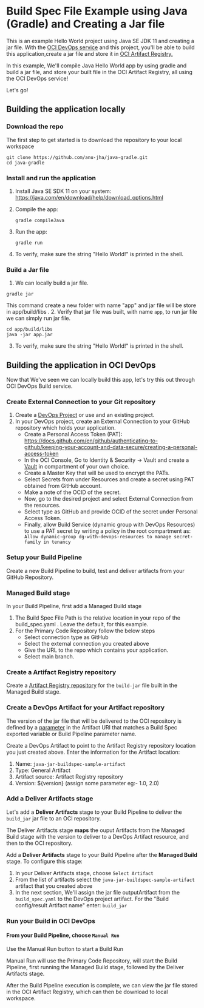 # Build Spec File Example using Java (Gradle) and Creating a Jar file

This is an example Hello World project using Java SE JDK 11 and creating a jar file. With the [OCI DevOps service](https://www.oracle.com/devops/devops-service/) and this project, you'll be able to build this application,create a jar file and store it in [OCI Artifact Registry.](https://docs.oracle.com/en-us/iaas/artifacts/using/overview.htm)

In this example, We'll compile Java Hello World app by using gradle and  build a jar file, and store your built file in the OCI Artifact Registry,  all using the OCI DevOps service!

Let's go!

## Building the application locally

### Download the repo
The first step to get started is to download the repository to your local workspace

```shell
git clone https://github.com/anu-jha/java-gradle.git
cd java-gradle
```

### Install and run the application

1. Install Java SE SDK 11 on your system: https://java.com/en/download/help/download_options.html
2. Compile the app: 

   ```gradle compileJava```
3. Run the app:
   
    ```gradle run```
4. To verify, make sure the string "Hello World!" is printed in the shell.

### Build a Jar file 
1. We can locally build a jar file.

  ```
  gradle jar
  ```
 This command create a new folder with name "app" and jar file will be store in app/build/libs .
2. Verify that jar file was built, with name `app`, to run jar file we can simply run jar file.

```shell
cd app/build/libs
java -jar app.jar
```

3. To verify, make sure the string "Hello World!" is printed in the shell.

## Building the application in OCI DevOps
Now that We've seen we can locally build this app, let's try this out through OCI DevOps Build service.

### Create External Connection to your Git repository 

1. Create a [DevOps Project](https://docs.oracle.com/en-us/iaas/Content/devops/using/devops_projects.htm) or use and an existing project. 
2. In your DevOps project, create an External Connection to your GitHub repository which holds your application.
   - Create a Personal Access Token (PAT): https://docs.github.com/en/github/authenticating-to-github/keeping-your-account-and-data-secure/creating-a-personal-access-token
   - In the OCI Console, Go to Identity & Security -> Vault and create a [Vault]( https://docs.oracle.com/en-us/iaas/Content/KeyManagement/Concepts/keyoverview.htm) in compartment of your own choice.
   - Create a Master Key that will be used to encrypt the PATs. 
   - Select Secrets from under Resources and create a secret using PAT obtained from GitHub account.
   - Make a note of the OCID of the secret.
   - Now, go to the desired project and select External Connection from the resources.
   - Select type as GitHub and provide OCID of the secret under Personal Access Token.
   - Finally, allow Build Service (dynamic group with DevOps Resources) to use a PAT secret by writing a policy in the root compartment as: ``` Allow dynamic-group dg-with-devops-resources to manage secret-family in tenancy```

### Setup your Build Pipeline
Create a new Build Pipeline to build, test and deliver artifacts from your GitHub Repository.

### Managed Build stage
In your Build Pipeline, first add a Managed Build stage
1. The Build Spec File Path is the relative location in your repo of the build_spec.yaml . Leave the default, for this example.
2. For the Primary Code Repository follow the below steps
    - Select connection type as GitHub
    - Select the external connection you created above
    - Give the URL to the repo which contains your application.
    - Select main branch.
    
### Create a Artifact Registry repository
Create a [Artifact Registry repository](https://docs.oracle.com/en-us/iaas/artifacts/using/manage-repos.htm#create-repo) for the `build-jar` file built in the Managed Build stage.

### Create a DevOps Artifact for your Artifact repository
The version of the jar file that will be delivered to the OCI repository is defined by a [parameter](https://docs.oracle.com/en-us/iaas/Content/devops/using/configuring_parameters.htm) in the Artifact URI that matches a Build Spec exported variable or Build Pipeline parameter name.

Create a DevOps Artifact to point to the Artifact Registry repository location you just created above. Enter the information for the Artifact location:
1. Name: `java-jar-buildspec-sample-artifact`
2. Type: General Artifact
3. Artifact source: Artifact Registry repository
4. Version: ${version} (assign some parameter eg:- 1.0, 2.0)
### Add a Deliver Artifacts stage
Let's add a **Deliver Artifacts** stage to your Build Pipeline to deliver the `build_jar` jar file to an OCI repository.

The Deliver Artifacts stage **maps** the ouput Artifacts from the Managed Build stage with the version to deliver to a DevOps Artifact resource, and then to the OCI repository.

Add a **Deliver Artifacts** stage to your Build Pipeline after the **Managed Build** stage. To configure this stage:
1. In your Deliver Artifacts stage, choose `Select Artifact`
1. From the list of artifacts select the `java-jar-buildspec-sample-artifact` artifact that you created above
1. In the next section, We'll assign the  jar file outputArtifact from the `build_spec.yaml` to the DevOps project artifact. For the "Build config/result Artifact name" enter: `build_jar`


### Run your Build in OCI DevOps

#### From your Build Pipeline, choose `Manual Run`
Use the Manual Run button to start a Build Run

Manual Run will use the Primary Code Repository, will start the Build Pipeline, first running the Managed Build stage, followed by the Deliver Artifacts stage.

After the Build Pipeline execution is complete, we can view the jar file stored in the OCI Artifact Registry, which can then be download to local workspace. 

